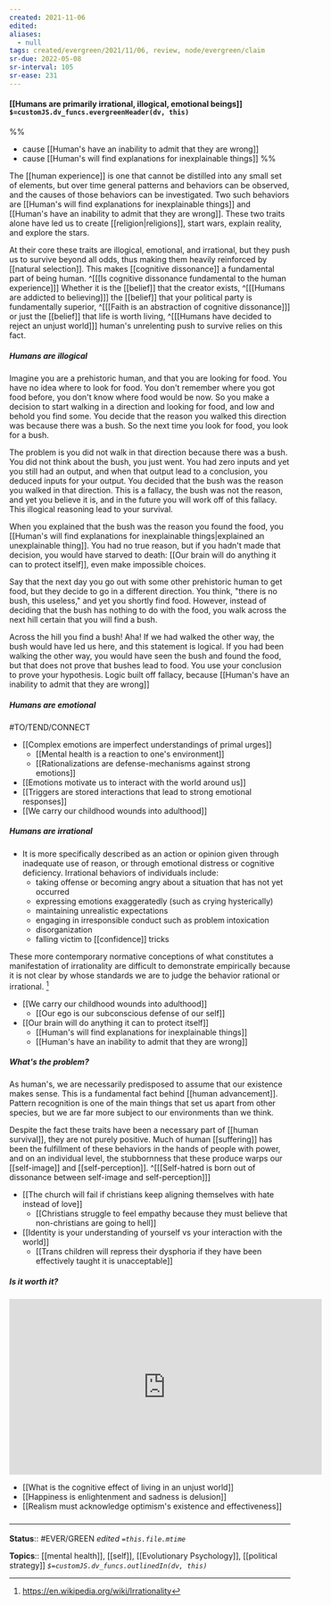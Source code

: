 ```yaml
---
created: 2021-11-06 
edited: 
aliases:
  - null
tags: created/evergreen/2021/11/06, review, node/evergreen/claim
sr-due: 2022-05-08
sr-interval: 105
sr-ease: 231
---
```


#### [[Humans are primarily irrational, illogical, emotional beings]] `$=customJS.dv_funcs.evergreenHeader(dv, this)`

%%
- cause [[Human's have an inability to admit that they are wrong]]
- cause [[Human's will find explanations for inexplainable things]]
%%

The [[human experience]] is one that cannot be distilled into any small set of elements,
but over time general patterns and behaviors can be observed,
and the causes of those behaviors can be investigated.
Two such behaviors are 
[[Human's will find explanations for inexplainable things]] and 
[[Human's have an inability to admit that they are wrong]].
These two traits alone have led us to 
create [[religion|religions]],
start wars,
explain reality,
and 
explore the stars.

At their core these traits are illogical, emotional, and irrational, but they 
push us to survive beyond all odds, thus making them heavily reinforced by [[natural selection]]. This makes [[cognitive dissonance]] a fundamental part of being human.
^[[[Is cognitive dissonance fundamental to the human experience]]]
 Whether it is the [[belief]] that the creator exists, 
^[[[Humans are addicted to believing]]]
the [[belief]] that your political party is fundamentally superior,
^[[[Faith is an abstraction of cognitive dissonance]]]
or just the [[belief]] that life is worth living, 
^[[[Humans have decided to reject an unjust world]]]
human's unrelenting push to survive relies on this fact.

##### Humans are illogical

Imagine you are a prehistoric human, and that you are looking for food. You have no idea where to look for food. You don't remember where you got food before, you don't know where food would be now. So you make a decision to start walking in a direction and looking for food, and low and behold you find some. You decide that the reason you walked this direction was because there was a bush. So the next time you look for food, you look for a bush.

The problem is you did not walk in that direction because there was a bush. You did not think about the bush, you just went. You had zero inputs and yet you still had an output, and when that output lead to a conclusion, you deduced inputs for your output. You decided that the bush was the reason you walked in that direction. This is a fallacy, the bush was not the reason, and yet you believe it is, and in the future you will work off of this fallacy.
This illogical reasoning lead to your survival.

When you explained that the bush was the reason you found the food, you [[Human's will find explanations for inexplainable things|explained an unexplainable thing]]. You had no true reason, but if you hadn't made that decision, you would have starved to death: [[Our brain will do anything it can to protect itself]], even make impossible choices.

Say that the next day you go out with some other prehistoric human to get food, but they decide to go in a different direction. You think, "there is no bush, this useless," and yet you shortly find food. However, instead of deciding that the bush has nothing to do with the food, you walk across the next hill certain that you will find a bush.

Across the hill you find a bush! Aha! If we had walked the other way, the bush would have led us here, and this statement is logical. If you had been walking the other way, you would have seen the bush and found the food, but that does not prove that bushes lead to food. You use your conclusion to prove your hypothesis. Logic built off fallacy,
because [[Human's have an inability to admit that they are wrong]]

##### Humans are emotional

#TO/TEND/CONNECT 
- [[Complex emotions are imperfect understandings of primal urges]]
	- [[Mental health is a reaction to one's environment]]
	- [[Rationalizations are defense-mechanisms against strong emotions]]
- [[Emotions motivate us to interact with the world around us]]
- [[Triggers are stored interactions that lead to strong emotional responses]]
- [[We carry our childhood wounds into adulthood]]

##### Humans are irrational

- It is more specifically described as an action or opinion given through inadequate use of reason, or through emotional distress or cognitive deficiency. Irrational behaviors of individuals include:
    - taking offense or becoming angry about a situation that has not yet occurred
    - expressing emotions exaggeratedly (such as crying hysterically)
    - maintaining unrealistic expectations
    - engaging in irresponsible conduct such as problem intoxication
    - disorganization
    - falling victim to [[confidence]] tricks

These more contemporary normative conceptions of what constitutes a manifestation of irrationality are difficult to demonstrate empirically because it is not clear by whose standards we are to judge the behavior rational or irrational. [^1]

[^1]: https://en.wikipedia.org/wiki/Irrationality

- [[We carry our childhood wounds into adulthood]]
	- [[Our ego is our subconscious defense of our self]]
- [[Our brain will do anything it can to protect itself]]
	- [[Human's will find explanations for inexplainable things]]
	- [[Human's have an inability to admit that they are wrong]]

##### What's the problem?

As human's, we are necessarily predisposed to assume that our existence makes sense.
This is a fundamental fact behind [[human advancement]].
Pattern recognition is one of the main things that set us apart from other species, but we are far more subject to our environments than we think.

Despite the fact these traits have been a necessary part of [[human survival]], they are not purely positive. 
Much of human [[suffering]] has been the fulfillment of these behaviors in the hands of people with power, and on an individual level, the stubbornness that these produce warps our [[self-image]] and [[self-perception]]. 
^[[[Self-hatred is born out of dissonance between self-image and self-perception]]]

- [[The church will fail if christians keep aligning themselves with hate instead of love]]
	- [[Christians struggle to feel empathy because they must believe that non-christians are going to hell]]
- [[Identity is your understanding of yourself vs your interaction with the world]]
	- [[Trans children will repress their dysphoria if they have been effectively taught it is unacceptable]]

##### Is it worth it?

<iframe width="560" height="315" src="https://www.youtube.com/embed/QnQfDHKrGZA" title="YouTube video player" frameborder="0" allow="accelerometer; autoplay; clipboard-write; encrypted-media; gyroscope; picture-in-picture" allowfullscreen></iframe>

- [[What is the cognitive effect of living in an unjust world]]
- [[Happiness is enlightenment and sadness is delusion]]
- [[Realism must acknowledge optimism's existence and effectiveness]]

### <hr class="footnote"/>

**Status**:: #EVER/GREEN 
*edited `=this.file.mtime`*

**Topics**:: [[mental health]], [[self]], [[Evolutionary Psychology]], [[political strategy]]
*`$=customJS.dv_funcs.outlinedIn(dv, this)`*
